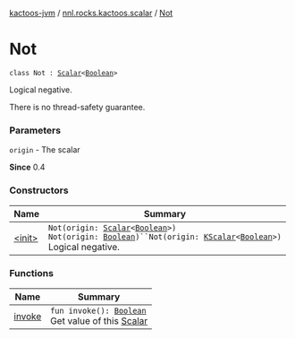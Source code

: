 [kactoos-jvm](../../index.md) / [nnl.rocks.kactoos.scalar](../index.md) / [Not](./index.md)

# Not

`class Not : `[`Scalar`](../../nnl.rocks.kactoos/-scalar/index.md)`<`[`Boolean`](https://kotlinlang.org/api/latest/jvm/stdlib/kotlin/-boolean/index.html)`>`

Logical negative.

There is no thread-safety guarantee.

### Parameters

`origin` - The scalar

**Since**
0.4

### Constructors

| Name | Summary |
|---|---|
| [&lt;init&gt;](-init-.md) | `Not(origin: `[`Scalar`](../../nnl.rocks.kactoos/-scalar/index.md)`<`[`Boolean`](https://kotlinlang.org/api/latest/jvm/stdlib/kotlin/-boolean/index.html)`>)`<br>`Not(origin: `[`Boolean`](https://kotlinlang.org/api/latest/jvm/stdlib/kotlin/-boolean/index.html)`)``Not(origin: `[`KScalar`](../../nnl.rocks.kactoos/-k-scalar.md)`<`[`Boolean`](https://kotlinlang.org/api/latest/jvm/stdlib/kotlin/-boolean/index.html)`>)`<br>Logical negative. |

### Functions

| Name | Summary |
|---|---|
| [invoke](invoke.md) | `fun invoke(): `[`Boolean`](https://kotlinlang.org/api/latest/jvm/stdlib/kotlin/-boolean/index.html)<br>Get value of this [Scalar](../../nnl.rocks.kactoos/-scalar/index.md) |
